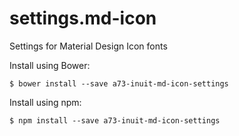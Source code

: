 # settings.md-icon

Settings for Material Design Icon fonts



Install using Bower:

    $ bower install --save a73-inuit-md-icon-settings

Install using npm:

    $ npm install --save a73-inuit-md-icon-settings

  
